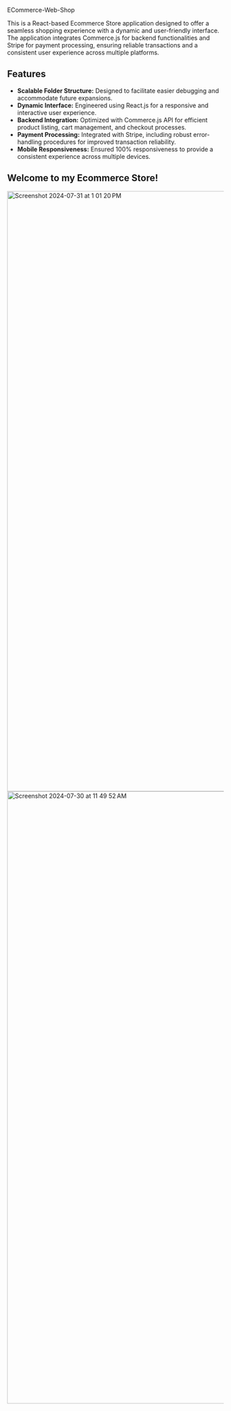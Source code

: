 ECommerce-Web-Shop

This is a React-based Ecommerce Store application designed to offer a seamless shopping experience with a dynamic and user-friendly interface. The application integrates Commerce.js for backend functionalities and Stripe for payment processing, ensuring reliable transactions and a consistent user experience across multiple platforms.

## Features
- **Scalable Folder Structure:** Designed to facilitate easier debugging and accommodate future expansions.
- **Dynamic Interface:** Engineered using React.js for a responsive and interactive user experience.
- **Backend Integration:** Optimized with Commerce.js API for efficient product listing, cart management, and checkout processes.
- **Payment Processing:** Integrated with Stripe, including robust error-handling procedures for improved transaction reliability.
- **Mobile Responsiveness:** Ensured 100% responsiveness to provide a consistent experience across multiple devices.

## Welcome to my Ecommerce Store!
<img width="1396" alt="Screenshot 2024-07-31 at 1 01 20 PM" src="https://github.com/user-attachments/assets/3c41afc9-b354-4098-a70d-734a90fa0ce4">
</n>
<img width="1424" alt="Screenshot 2024-07-30 at 11 49 52 AM" src="https://github.com/user-attachments/assets/512c7b06-856f-4c58-8374-ead6de4c61a0">




